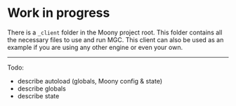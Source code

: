 # Work in progress

There is a `_client` folder in the Moony project root. This folder contains all the necessary files to use and run MGC. This client can also be used as an example if you are using any other engine or even your own.

---

Todo:

* describe autoload (globals, Moony config & state)
* describe globals
* describe state
